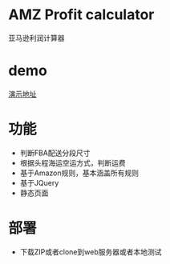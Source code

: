 # AMZ Profit calculator
 亚马逊利润计算器
# demo
[演示地址](https://tool.silencetime.com/fba/)
# 功能
- 判断FBA配送分段尺寸
- 根据头程海运空运方式，判断运费
- 基于Amazon规则，基本涵盖所有规则
- 基于JQuery
- 静态页面
# 部署
- 下载ZIP或者clone到web服务器或者本地测试

